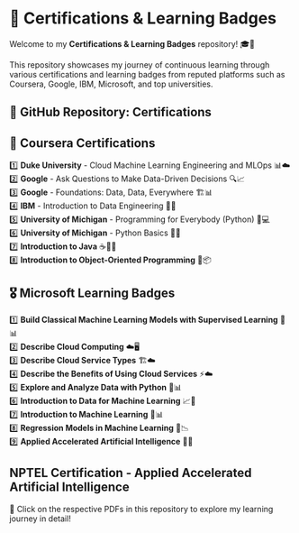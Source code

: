 # 📜 Certifications & Learning Badges

Welcome to my **Certifications & Learning Badges** repository! 🎓🚀

This repository showcases my journey of continuous learning through various certifications and learning badges from reputed platforms such as Coursera, Google, IBM, Microsoft, and top universities.

## 📌 GitHub Repository: Certifications

## 📜 Coursera Certifications

1️⃣ **Duke University** - Cloud Machine Learning Engineering and MLOps 📊☁️  
2️⃣ **Google** - Ask Questions to Make Data-Driven Decisions 🔍📈  
3️⃣ **Google** - Foundations: Data, Data, Everywhere 🏗️📊  
4️⃣ **IBM** - Introduction to Data Engineering 💾🔬  
5️⃣ **University of Michigan** - Programming for Everybody (Python) 🐍💻  
6️⃣ **University of Michigan** - Python Basics 🎯📖  
7️⃣ **Introduction to Java** ☕👨‍💻  
8️⃣ **Introduction to Object-Oriented Programming** 🔄📦  

## 🎖️ Microsoft Learning Badges

1️⃣ **Build Classical Machine Learning Models with Supervised Learning** 🤖📊  
2️⃣ **Describe Cloud Computing** ☁️🖥️  
3️⃣ **Describe Cloud Service Types** 🏗️☁️  
4️⃣ **Describe the Benefits of Using Cloud Services** ⚡☁️  
5️⃣ **Explore and Analyze Data with Python** 🐍📊  
6️⃣ **Introduction to Data for Machine Learning** 📈🤖  
7️⃣ **Introduction to Machine Learning** 🧠📊  
8️⃣ **Regression Models in Machine Learning** 🔢📉  
9️⃣ **Applied Accelerated Artificial Intelligence** 🚀🤖  

## NPTEL Certification - Applied Accelerated Artificial Intelligence

📂 Click on the respective PDFs in this repository to explore my learning journey in detail!
